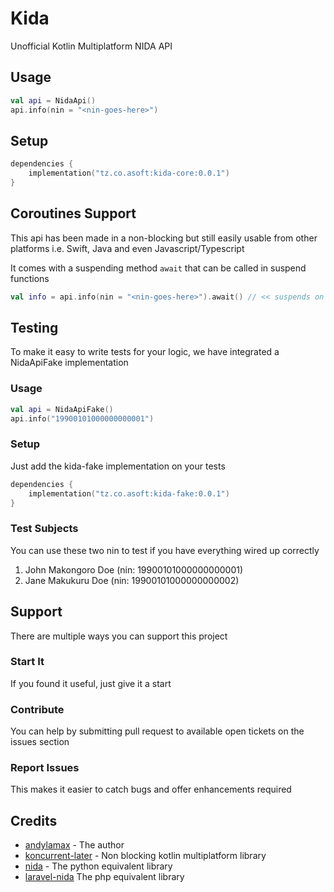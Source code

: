 # Kida

Unofficial Kotlin Multiplatform NIDA API

## Usage

```kotlin
val api = NidaApi()
api.info(nin = "<nin-goes-here>")
```

## Setup

```kotlin
dependencies {
    implementation("tz.co.asoft:kida-core:0.0.1")
}
```

## Coroutines Support

This api has been made in a non-blocking but still easily
usable from other platforms i.e.
Swift, Java and even Javascript/Typescript

It comes with a suspending method `await` that can be called in
suspend functions

```kotlin
val info = api.info(nin = "<nin-goes-here>").await() // << suspends on await
```

## Testing

To make it easy to write tests for your logic,
we have integrated a NidaApiFake implementation

### Usage

```kotlin
val api = NidaApiFake()
api.info("19900101000000000001")
```

### Setup

Just add the kida-fake implementation on your tests

```kotlin
dependencies {
    implementation("tz.co.asoft:kida-fake:0.0.1")
}
```

### Test Subjects

You can use these two nin to test if you have everything wired up correctly

1. John Makongoro Doe (nin: 19900101000000000001)
2. Jane Makukuru Doe (nin: 19900101000000000002)

## Support

There are multiple ways you can support this project

### Start It

If you found it useful, just give it a start

### Contribute

You can help by submitting pull request to available open tickets on the issues section

### Report Issues

This makes it easier to catch bugs and offer enhancements required

## Credits

- [andylamax](https://github.com/andylamax) - The author
- [koncurrent-later](https://github.com/aSoft-Ltd/koncurrent/tree/main/later) - Non blocking kotlin multiplatform library
- [nida](https://github.com/Kalebu/Nida) - The python equivalent library
- [laravel-nida](https://github.com/alphaolomi/laravel-nida) The php equivalent library